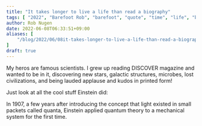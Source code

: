 ```yaml
---
title: "It takes longer to live a life than read a biography"
tags: [ "2022", "Barefoot Rob", "barefoot", "quote", "time", "life", "biography" ]
author: Rob Nugen
date: 2022-06-08T06:33:51+09:00
aliases: [
    "/blog/2022/06/08it-takes-longer-to-live-a-life-than-read-a-biography",
]
draft: true
---
```


My heros are famous scientists.  I grew up reading DISCOVER magazine and wanted to be in it, discovering new stars, galactic structures, microbes, lost civilizations, and being lauded applause and kudos in printed form!

Just look at all the cool stuff Einstein did:

In 1907, a few years after introducing the concept that light existed in small packets called quanta, Einstein applied quantum theory to a mechanical system for the first time.
